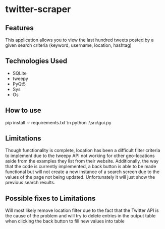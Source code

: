 # twitter-scraper


## Features

This application allows you to view the last hundred tweets posted by a given search criteria (keyword, username, location, hashtag)


## Technologies Used
- SQLite
- tweepy 
- PyQt5
- Sys
- Os

## How to use
pip install -r requirements.txt \n
python .\src\gui.py

## Limitations
Though functionality is complete, location has been a difficult filter criteria to implement due to the tweepy API not working for other geo-locations aside from the examples they list from their website. Additionally, the way that the code is currently implemented, a back button is able to be made functional but will not create a new instance of a search screen due to the values of the page not being updated. Unfortunately it will just show the previous search results. 

## Possible fixes to Limitations
Will most likely remove location filter due to the fact that the Twitter API is the cause of the problem and will try to delete entries in the output table when clicking the back button to fill new values into table

